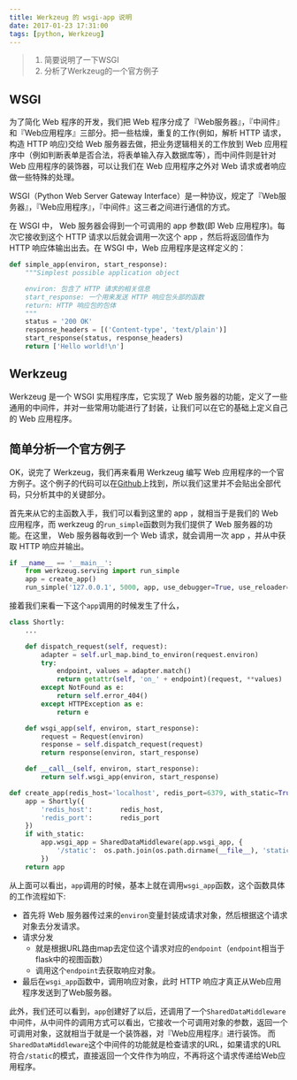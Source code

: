 ```yaml
---
title: Werkzeug 的 wsgi-app 说明
date: 2017-01-23 17:31:00
tags: [python, Werkzeug]
---
```


> 1. 简要说明了一下WSGI
> 2. 分析了Werkzeug的一个官方例子
<!-- more -->

## WSGI

为了简化 Web 程序的开发，我们把 Web 程序分成了『Web服务器』，『中间件』和『Web应用程序』三部分。把一些枯燥，重复的工作(例如，解析 HTTP 请求，构造 HTTP 响应)交给 Web 服务器去做，把业务逻辑相关的工作放到 Web 应用程序中（例如判断表单是否合法，将表单输入存入数据库等），而中间件则是针对 Web 应用程序的装饰器，可以让我们在 Web 应用程序之外对 Web 请求或者响应做一些特殊的处理。

WSGI（Python Web Server Gateway Interface）是一种协议，规定了『Web服务器』，『Web应用程序』，『中间件』这三者之间进行通信的方式。

  在 WSGI 中， Web 服务器会得到一个可调用的 app 参数(即 Web 应用程序)。每次它接收到这个 HTTP 请求以后就会调用一次这个 app ，然后将返回值作为 HTTP 响应体输出出去。在 WSGI 中，Web 应用程序是这样定义的：

```py
def simple_app(environ, start_response):
    """Simplest possible application object

    environ: 包含了 HTTP 请求的相关信息
    start_response: 一个用来发送 HTTP 响应包头部的函数
    return: HTTP 响应包的包体
    """
    status = '200 OK'
    response_headers = [('Content-type', 'text/plain')]
    start_response(status, response_headers)
    return ['Hello world!\n']
```

## Werkzeug

Werkzeug 是一个 WSGI 实用程序库，它实现了 Web 服务器的功能，定义了一些通用的中间件，并对一些常用功能进行了封装，让我们可以在它的基础上定义自己的 Web 应用程序。

## 简单分析一个官方例子

  OK，说完了 Werkzeug，我们再来看用 Werkzeug 编写 Web 应用程序的一个官方例子。这个例子的代码可以在[Github](https://github.com/pallets/werkzeug/tree/master/examples/shortly)上找到，所以我们这里并不会贴出全部代码，只分析其中的关键部分。

  首先来从它的主函数入手，我们可以看到这里的 app ，就相当于是我们的 Web 应用程序，而 werkzeug 的`run_simple`函数则为我们提供了 Web 服务器的功能。在这里， Web 服务器每收到一个 Web 请求，就会调用一次 app ，并从中获取 HTTP 响应并输出。

```py
if __name__ == '__main__':
    from werkzeug.serving import run_simple
    app = create_app()
    run_simple('127.0.0.1', 5000, app, use_debugger=True, use_reloader=True)
```

  接着我们来看一下这个`app`调用的时候发生了什么，

```py
class Shortly:
    ...

    def dispatch_request(self, request):
        adapter = self.url_map.bind_to_environ(request.environ)
        try:
            endpoint, values = adapter.match()
            return getattr(self, 'on_' + endpoint)(request, **values)
        except NotFound as e:
            return self.error_404()
        except HTTPException as e:
            return e

    def wsgi_app(self, environ, start_response):
        request = Request(environ)
        response = self.dispatch_request(request)
        return response(environ, start_response)

    def __call__(self, environ, start_response):
        return self.wsgi_app(environ, start_response)

def create_app(redis_host='localhost', redis_port=6379, with_static=True):
    app = Shortly({
        'redis_host':       redis_host,
        'redis_port':       redis_port
    })
    if with_static:
        app.wsgi_app = SharedDataMiddleware(app.wsgi_app, {
            '/static':  os.path.join(os.path.dirname(__file__), 'static')
        })
    return app
```

从上面可以看出，`app`调用的时候，基本上就在调用`wsgi_app`函数，这个函数具体的工作流程如下:

+ 首先将 Web 服务器传过来的`environ`变量封装成请求对象，然后根据这个请求对象去分发请求。
+ 请求分发
    + 就是根据URL路由map去定位这个请求对应的`endpoint`（`endpoint`相当于flask中的视图函数）
    + 调用这个`endpoint`去获取响应对象。
+ 最后在`wsgi_app`函数中，调用响应对象，此时 HTTP 响应才真正从Web应用程序发送到了Web服务器。

此外，我们还可以看到，`app`创建好了以后，还调用了一个`SharedDataMiddleware`中间件，从中间件的调用方式可以看出，它接收一个可调用对象的参数，返回一个可调用对象，这就相当于就是一个装饰器，对『Web应用程序』进行装饰。
而`SharedDataMiddleware`这个中间件的功能就是检查请求的URL，如果请求的URL符合`/static`的模式，直接返回一个文件作为响应，不再将这个请求传递给Web应用程序。
